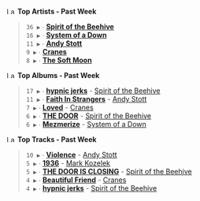 <!--START_LASTFM_ARTISTS:{"period": "7day", "rows": 5}-->
<a href="https://last.fm" target="_blank"><img src="https://user-images.githubusercontent.com/17434202/215290617-e793598d-d7c9-428f-9975-156db1ba89cc.svg" alt="Last.fm Logo" width="18" height="13"/></a> **Top Artists - Past Week**

> `36 ▶️` ∙ **[Spirit of the Beehive](https://www.last.fm/music/Spirit+of+the+Beehive)**<br/>
> `16 ▶️` ∙ **[System of a Down](https://www.last.fm/music/System+of+a+Down)**<br/>
> `11 ▶️` ∙ **[Andy Stott](https://www.last.fm/music/Andy+Stott)**<br/>
> `9 ▶️` ∙ **[Cranes](https://www.last.fm/music/Cranes)**<br/>
> `8 ▶️` ∙ **[The Soft Moon](https://www.last.fm/music/The+Soft+Moon)**<br/>
<!--END_LASTFM_ARTISTS-->

<!--START_LASTFM_ALBUMS:{"period": "7day", "rows": 5}-->
<a href="https://last.fm" target="_blank"><img src="https://user-images.githubusercontent.com/17434202/215290617-e793598d-d7c9-428f-9975-156db1ba89cc.svg" alt="Last.fm Logo" width="18" height="13"/></a> **Top Albums - Past Week**

> `17 ▶️` ∙ **[hypnic jerks](https://www.last.fm/music/Spirit+of+the+Beehive/hypnic+jerks)** - [Spirit of the Beehive](https://www.last.fm/music/Spirit+of+the+Beehive)<br/>
> `11 ▶️` ∙ **[Faith In Strangers](https://www.last.fm/music/Andy+Stott/Faith+In+Strangers)** - [Andy Stott](https://www.last.fm/music/Andy+Stott)<br/>
> `7 ▶️` ∙ **[Loved](https://www.last.fm/music/Cranes/Loved)** - [Cranes](https://www.last.fm/music/Cranes)<br/>
> `6 ▶️` ∙ **[THE DOOR](https://www.last.fm/music/Spirit+of+the+Beehive/THE+DOOR)** - [Spirit of the Beehive](https://www.last.fm/music/Spirit+of+the+Beehive)<br/>
> `6 ▶️` ∙ **[Mezmerize](https://www.last.fm/music/System+of+a+Down/Mezmerize)** - [System of a Down](https://www.last.fm/music/System+of+a+Down)<br/>
<!--END_LASTFM_ALBUMS-->

<!--START_LASTFM_TRACKS:{"period": "7day", "rows": 5}-->
<a href="https://last.fm" target="_blank"><img src="https://user-images.githubusercontent.com/17434202/215290617-e793598d-d7c9-428f-9975-156db1ba89cc.svg" alt="Last.fm Logo" width="18" height="13"/></a> **Top Tracks - Past Week**

> `10 ▶️` ∙ **[Violence](https://www.last.fm/music/Andy+Stott/_/Violence)** - [Andy Stott](https://www.last.fm/music/Andy+Stott)<br/>
> `5 ▶️` ∙ **[1936](https://www.last.fm/music/Mark+Kozelek/_/1936)** - [Mark Kozelek](https://www.last.fm/music/Mark+Kozelek)<br/>
> `5 ▶️` ∙ **[THE DOOR IS CLOSING](https://www.last.fm/music/Spirit+of+the+Beehive/_/THE+DOOR+IS+CLOSING)** - [Spirit of the Beehive](https://www.last.fm/music/Spirit+of+the+Beehive)<br/>
> `4 ▶️` ∙ **[Beautiful Friend](https://www.last.fm/music/Cranes/_/Beautiful+Friend)** - [Cranes](https://www.last.fm/music/Cranes)<br/>
> `4 ▶️` ∙ **[hypnic jerks](https://www.last.fm/music/Spirit+of+the+Beehive/_/hypnic+jerks)** - [Spirit of the Beehive](https://www.last.fm/music/Spirit+of+the+Beehive)<br/>
<!--END_LASTFM_TRACKS-->